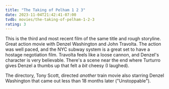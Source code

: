 ```yaml
---
title: "The Taking of Pelham 1 2 3"
date: 2023-11-04T21:42:41-07:00
tvdb: movies/the-taking-of-pelham-1-2-3
rating: 3
---
```


This is the third and most recent film of the same title and rough storyline. Great action movie with Denzel Washington and John Travolta. The action was well paced, and the NYC subway system is a great set to have a hostage negotiation film. Travolta feels like a loose cannon, and Denzel's character is very believable. There's a scene near the end where Turturro gives Denzel a thumbs up that felt a _bit_ cheesy (I laughed).

The directory, Tony Scott, directed *another* train movie also starring Denzel Washington that came out less than 18 months later ("Unstoppable").
